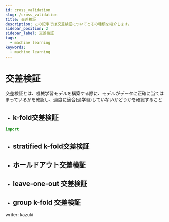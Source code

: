 ```yaml
---
id: cross_validation
slug: /cross_validation
title: 交差検証
description: この記事では交差検証についてとその種類を紹介します。
sidebar_position: 2
sidebar_label: 交差検証
tags:
  - machine learning
keywords:
  - machine learning
---
```


# 交差検証
交差検証とは、機械学習モデルを構築する際に、モデルがデータに正確に当てはまっているかを確認し、過度に適合(過学習)していないかどうかを確認すること
- ## k-fold交差検証
~~~python
import 
~~~
- ## stratified k-fold交差検証
    
- ## ホールドアウト交差検証
    
- ## leave-one-out 交差検証

- ## group k-fold 交差検証
writer: kazuki